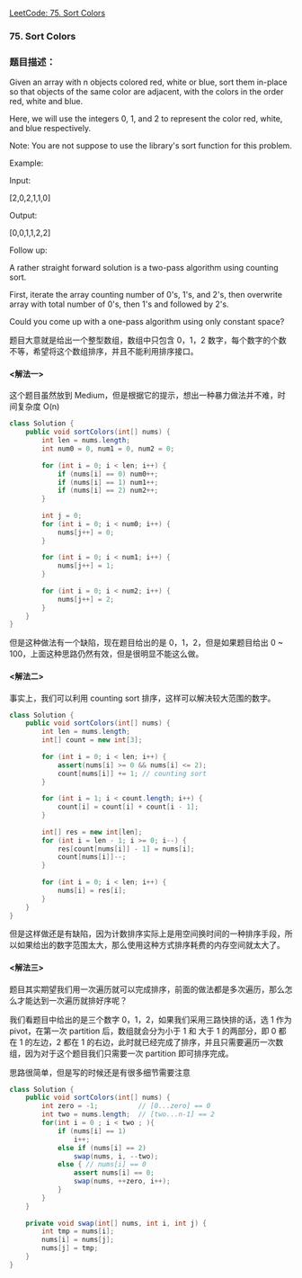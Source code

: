 [LeetCode: 75. Sort Colors](https://leetcode.com/problems/sort-colors/description/#)

### 75. Sort Colors
### 题目描述：

Given an array with n objects colored red, white or blue, sort them in-place so that objects of the same color are adjacent, with the colors in the order red, white and blue.

Here, we will use the integers 0, 1, and 2 to represent the color red, white, and blue respectively.

Note: You are not suppose to use the library's sort function for this problem.

Example:

Input: 

[2,0,2,1,1,0]

Output: 

[0,0,1,1,2,2]

Follow up:

A rather straight forward solution is a two-pass algorithm using counting sort.

First, iterate the array counting number of 0's, 1's, and 2's, then overwrite array with total number of 0's, then 1's and followed by 2's.

Could you come up with a one-pass algorithm using only constant space?

题目大意就是给出一个整型数组，数组中只包含 0，1，2 数字，每个数字的个数不等，希望将这个数组排序，并且不能利用排序接口。

#### <解法一>

这个题目虽然放到 Medium，但是根据它的提示，想出一种暴力做法并不难，时间复杂度 O(n)
```java
class Solution {
    public void sortColors(int[] nums) {
        int len = nums.length;
        int num0 = 0, num1 = 0, num2 = 0;
        
        for (int i = 0; i < len; i++) {
            if (nums[i] == 0) num0++;
            if (nums[i] == 1) num1++;
            if (nums[i] == 2) num2++;
        }
        
        int j = 0;
        for (int i = 0; i < num0; i++) {
            nums[j++] = 0;
        }
        
        for (int i = 0; i < num1; i++) {
            nums[j++] = 1;
        }
        
        for (int i = 0; i < num2; i++) {
            nums[j++] = 2;
        }
    }
}
```

但是这种做法有一个缺陷，现在题目给出的是 0，1，2，但是如果题目给出 0 ~ 100，上面这种思路仍然有效，但是很明显不能这么做。

#### <解法二>

事实上，我们可以利用 counting sort 排序，这样可以解决较大范围的数字。
```java
class Solution {
    public void sortColors(int[] nums) {
        int len = nums.length;
        int[] count = new int[3];
        
        for (int i = 0; i < len; i++) {
            assert(nums[i] >= 0 && nums[i] <= 2);
            count[nums[i]] += 1; // counting sort
        }
        
        for (int i = 1; i < count.length; i++) {
            count[i] = count[i] + count[i - 1];
        }
        
        int[] res = new int[len];
        for (int i = len - 1; i >= 0; i--) {
            res[count[nums[i]] - 1] = nums[i];
            count[nums[i]]--;
        }
        
        for (int i = 0; i < len; i++) {
            nums[i] = res[i];
        }
    }
}
```

但是这样做还是有缺陷，因为计数排序实际上是用空间换时间的一种排序手段，所以如果给出的数字范围太大，那么使用这种方式排序耗费的内存空间就太大了。

#### <解法三>

题目其实期望我们用一次遍历就可以完成排序，前面的做法都是多次遍历，那么怎么才能达到一次遍历就排好序呢？

我们看题目中给出的是三个数字 0，1，2，如果我们采用三路快排的话，选 1 作为 pivot，在第一次 partition 后，数组就会分为小于 1 和 大于 1 的两部分，即 0 都在 1 的左边，2 都在 1 的右边，此时就已经完成了排序，并且只需要遍历一次数组，因为对于这个题目我们只需要一次 partition 即可排序完成。

思路很简单，但是写的时候还是有很多细节需要注意
```java
class Solution {
    public void sortColors(int[] nums) {
        int zero = -1;          // [0...zero] == 0
        int two = nums.length;  // [two...n-1] == 2
        for(int i = 0 ; i < two ; ){
            if (nums[i] == 1)
                i++;
            else if (nums[i] == 2)
                swap(nums, i, --two);
            else { // nums[i] == 0
                assert nums[i] == 0;
                swap(nums, ++zero, i++);
            }
        }
    }
    
    private void swap(int[] nums, int i, int j) {
        int tmp = nums[i];
        nums[i] = nums[j];
        nums[j] = tmp;
    }
}
```